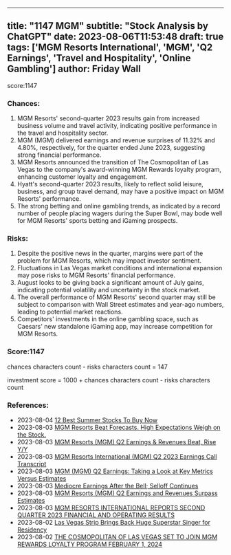 
---
title: "1147 MGM"
subtitle: "Stock Analysis by ChatGPT"
date: 2023-08-06T11:53:48
draft: true
tags: ['MGM Resorts International', 'MGM', 'Q2 Earnings', 'Travel and Hospitality', 'Online Gambling']
author: Friday Wall
---

score:1147
### Chances:
1. MGM Resorts' second-quarter 2023 results gain from increased business volume and travel activity, indicating positive performance in the travel and hospitality sector.
2. MGM (MGM) delivered earnings and revenue surprises of 11.32% and 4.80%, respectively, for the quarter ended June 2023, suggesting strong financial performance.
3. MGM Resorts announced the transition of The Cosmopolitan of Las Vegas to the company's award-winning MGM Rewards loyalty program, enhancing customer loyalty and engagement.
4. Hyatt's second-quarter 2023 results, likely to reflect solid leisure, business, and group travel demand, may have a positive impact on MGM Resorts' performance.
5. The strong betting and online gambling trends, as indicated by a record number of people placing wagers during the Super Bowl, may bode well for MGM Resorts' sports betting and iGaming prospects.
### Risks:
1. Despite the positive news in the quarter, margins were part of the problem for MGM Resorts, which may impact investor sentiment.
2. Fluctuations in Las Vegas market conditions and international expansion may pose risks to MGM Resorts' financial performance.
3. August looks to be giving back a significant amount of July gains, indicating potential volatility and uncertainty in the stock market.
4. The overall performance of MGM Resorts' second quarter may still be subject to comparison with Wall Street estimates and year-ago numbers, leading to potential market reactions.
5. Competitors' investments in the online gambling space, such as Caesars' new standalone iGaming app, may increase competition for MGM Resorts.
### Score:1147
chances characters count - risks characters count = 147

investment score = 1000 + chances characters count - risks characters count
### References:
- 2023-08-04 [12 Best Summer Stocks To Buy Now](https://finance.yahoo.com/news/12-best-summer-stocks-buy-154956855.html?.tsrc=rss)
- 2023-08-03 [MGM Resorts Beat Forecasts. High Expectations Weigh on the Stock.](https://finance.yahoo.com/m/da087af5-addc-378b-92b7-f389bd8ace80/mgm-resorts-beat-forecasts..html?.tsrc=rss)
- 2023-08-03 [MGM Resorts (MGM) Q2 Earnings & Revenues Beat, Rise Y/Y](https://finance.yahoo.com/news/mgm-resorts-mgm-q2-earnings-154800304.html?.tsrc=rss)
- 2023-08-03 [MGM Resorts International (MGM) Q2 2023 Earnings Call Transcript](https://finance.yahoo.com/m/9d8c96ea-e852-3750-863c-bc75915e0cf7/mgm-resorts-international.html?.tsrc=rss)
- 2023-08-03 [MGM (MGM) Q2 Earnings: Taking a Look at Key Metrics Versus Estimates](https://finance.yahoo.com/news/mgm-mgm-q2-earnings-taking-233010270.html?.tsrc=rss)
- 2023-08-03 [Mediocre Earnings After the Bell; Selloff Continues](https://finance.yahoo.com/news/mediocre-earnings-bell-selloff-continues-215800610.html?.tsrc=rss)
- 2023-08-03 [MGM Resorts (MGM) Q2 Earnings and Revenues Surpass Estimates](https://finance.yahoo.com/news/mgm-resorts-mgm-q2-earnings-213515024.html?.tsrc=rss)
- 2023-08-03 [MGM RESORTS INTERNATIONAL REPORTS SECOND QUARTER 2023 FINANCIAL AND OPERATING RESULTS](https://finance.yahoo.com/news/mgm-resorts-international-reports-second-201500171.html?.tsrc=rss)
- 2023-08-02 [Las Vegas Strip Brings Back Huge Superstar Singer for Residency](https://finance.yahoo.com/m/4dc667e5-2c20-34df-ad0a-defad8415e99/las-vegas-strip-brings-back.html?.tsrc=rss)
- 2023-08-02 [THE COSMOPOLITAN OF LAS VEGAS SET TO JOIN MGM REWARDS LOYALTY PROGRAM FEBRUARY 1, 2024](https://finance.yahoo.com/news/cosmopolitan-las-vegas-set-join-173000344.html?.tsrc=rss)


                